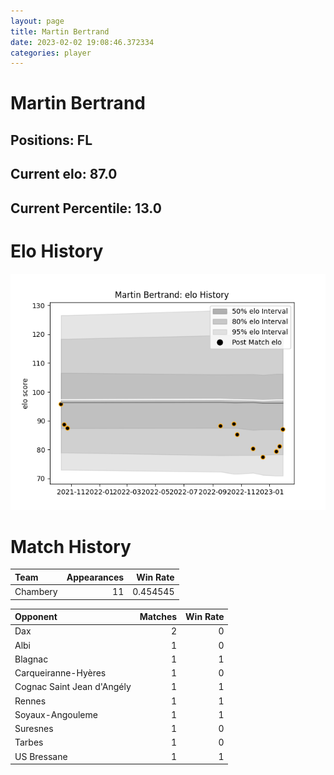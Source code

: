 ```yaml
---  
layout: page  
title: Martin Bertrand  
date: 2023-02-02 19:08:46.372334  
categories: player  
---
```

# Martin Bertrand

## Positions: FL

## Current elo: 87.0

## Current Percentile: 13.0

# Elo History


![elo history](history_MartinBertrand.png)
# Match History


| Team     |   Appearances |   Win Rate |
|:---------|--------------:|-----------:|
| Chambery |            11 |   0.454545 |

| Opponent                   |   Matches |   Win Rate |
|:---------------------------|----------:|-----------:|
| Dax                        |         2 |          0 |
| Albi                       |         1 |          0 |
| Blagnac                    |         1 |          1 |
| Carqueiranne-Hyères        |         1 |          0 |
| Cognac Saint Jean d'Angély |         1 |          1 |
| Rennes                     |         1 |          1 |
| Soyaux-Angouleme           |         1 |          1 |
| Suresnes                   |         1 |          0 |
| Tarbes                     |         1 |          0 |
| US Bressane                |         1 |          1 |